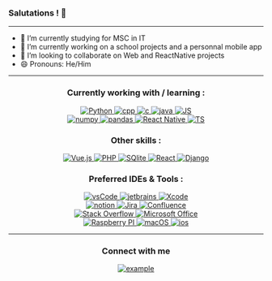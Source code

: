 ### Salutations ! 👋
---- 
- 📖 I’m currently studying for MSC in IT
- 🔭 I’m currently working on a school projects and a personnal mobile app
- 👯 I’m looking to collaborate on Web and ReactNative projects 
- 😄 Pronouns: He/Him
----  
<h3 align="center">Currently working with / learning : </h3>
   <div style="margin-top:10px" align="center">
        <a href="https://www.python.org/" target="_blank"> 
            <img src="https://img.shields.io/badge/Python-3776AB.svg?style=for-the-badge&logo=python&logoColor=white"  
            alt="Python"/> 
        </a>
         <a href="https://learn.microsoft.com/fr-fr/cpp" target="_blank"> 
            <img src="https://img.shields.io/badge/C++-00599C.svg?style=for-the-badge&logo=cplusplus&logoColor=white"  
            alt="cpp"/> 
        </a>
         <a href="https://fr.wikipedia.org/wiki/C_(langage)" target="_blank"> 
            <img src="https://img.shields.io/badge/C-A8B9CC.svg?style=for-the-badge&logo=c&logoColor=white"  
            alt="c"/> 
        </a>
      <a href="https://www.oracle.com/fr/java/" target="_blank"> 
            <img src="https://img.shields.io/badge/Java-F80000.svg?style=for-the-badge&logo=oracle&logoColor=white"  
            alt="java"/> 
        </a>
      <a href="https://developer.mozilla.org/fr/docs/Web/JavaScript/" target="_blank"> 
            <img src="https://img.shields.io/badge/JavaScript-F7DF1E.svg?style=for-the-badge&logo=javascript&logoColor=black"  
            alt="JS"/> 
        </a>
      <br/>
       <a href="https://numpy.org/" target="_blank"> 
            <img src="https://img.shields.io/badge/Numpy-013243.svg?style=for-the-badge&logo=numpy&logoColor=white"  
            alt="numpy"/> 
        </a>
      <a href="https://pandas.pydata.org/" target="_blank"> 
            <img src="https://img.shields.io/badge/Pandas-150458.svg?style=for-the-badge&logo=pandas&logoColor=white"  
            alt="pandas"/> 
        </a>
        <a href="https://reactnative.dev/" target="_blank"> 
            <img src="https://img.shields.io/badge/react native-61DAFB.svg?style=for-the-badge&logo=react&logoColor=black"  
            alt="React Native"/> 
        </a>
        <a href="https://www.typescriptlang.org/" target="_blank"> 
            <img src="https://img.shields.io/badge/TypeScript-3178C6.svg?style=for-the-badge&logo=typescript&logoColor=white"  
            alt="TS"/> 
        </a>
    </div>
<h3 align="center">Other skills : </h3>
   <div style="margin-top:10px" align="center">
      <a href="https://vuejs.org/" target="_blank"> 
            <img src="https://img.shields.io/badge/vue.js-4FC08D.svg?style=for-the-badge&logo=vuedotjs&logoColor=white"  
            alt="Vue.js"/> 
        </a>
       <a href="https://www.php.net/" target="_blank"> 
            <img src="https://img.shields.io/badge/PHP-777BB4.svg?style=for-the-badge&logo=php&logoColor=white"  
            alt="PHP"/> 
        </a>
         <a href="https://www.typescriptlang.org/" target="_blank"> 
            <img src="https://img.shields.io/badge/Sqlite-003B57.svg?style=for-the-badge&logo=sqlite&logoColor=white"  
            alt="SQlite"/> 
        </a>
        <a href="https://react.dev/" target="_blank"> 
            <img src="https://img.shields.io/badge/react-61DAFB.svg?style=for-the-badge&logo=react&logoColor=black"  
            alt="React"/> 
        </a>
         <a href="https://www.djangoproject.com/" target="_blank"> 
            <img src="https://img.shields.io/badge/Django-092E20.svg?style=for-the-badge&logo=django&logoColor=white"  
            alt="Django"/> 
        </a>
    </div>
<h3 align="center">Preferred IDEs  & Tools :</h3>

<div style="margin-top:10px" align="center">
  <div>
    <a href="https://code.visualstudio.com/" target="_blank">
      <img src="https://img.shields.io/badge/vscode-007ACC.svg?style=for-the-badge&logo=visualstudiocode&logoColor=white" alt="vsCode"/> 
    </a>
    <a href="https://www.jetbrains.com/" target="_blank">
      <img src="https://img.shields.io/badge/jetbrains%20IDE-000000.svg?style=for-the-badge&logo=jetbrains&logoColor=white" alt="jetbrains" />
    </a>
     <a href="https://apps.apple.com/fr/app/xcode/id497799835?mt=12" target="_blank">
    <img src="https://img.shields.io/badge/xcode-147EFB.svg?style=for-the-badge&logo=xcode&logoColor=white" alt="Xcode" />
  </a>
  </div>
  
  <div>
    <a href="https://www.notion.so/fr-fr" target="_blank">
      <img src="https://img.shields.io/badge/notion-000000.svg?style=for-the-badge&logo=notion&logoColor=white" alt="notion" />
    </a>
    <a href="https://www.notion.so/fr-fr" target="_blank">
      <img src="https://img.shields.io/badge/jira-0052CC.svg?style=for-the-badge&logo=jira&logoColor=white" alt="Jira" />
    </a>
    <a href="https://www.atlassian.com/fr/software/confluence" target="_blank">
      <img src="https://img.shields.io/badge/confluence-172B4D.svg?style=for-the-badge&logo=confluence&logoColor=white" alt="Confluence" />
    </a>
  </div>
  
  <div>
    <a href="https://stackoverflow.com/" target="_blank">
      <img src="https://img.shields.io/badge/stack%20overflow-F58025.svg?style=for-the-badge&logo=stack-overflow&logoColor=white" alt="Stack Overflow" />
    </a>
    <a href="https://www.microsoft.com/fr-fr/microsoft-365/microsoft-office" target="_blank">
      <img src="https://img.shields.io/badge/microsoft%20office-D83B01.svg?style=for-the-badge&logo=microsoft-office&logoColor=white" alt="Microsoft Office" />
    </a>
  </div>
 
  <div>
  <a href="https://www.raspberrypi.com/" target="_blank">
    <img src="https://img.shields.io/badge/raspberry%20pi-A22846.svg?style=for-the-badge&logo=raspberry-pi&logoColor=white" alt="Raspberry PI" />
  </a>
  <a href="https://www.apple.com/fr/macos" target="_blank">
    <img src="https://img.shields.io/badge/macos-000000.svg?style=for-the-badge&logo=macos&logoColor=white" alt="macOS" />
  </a>
  <a href="https://www.apple.com/fr/ios" target="_blank">
    <img src="https://img.shields.io/badge/ios-000000.svg?style=for-the-badge&logo=ios&logoColor=white" alt="ios" />
  </a>
  </div>
</div>

----

<h3 align="center">Connect with me</h3>

<div style="margin-top:10px" align="center">
  <div>
    <a  href="https://www.linkedin.com/in/lucas-le-menn-82493422b/" target="_blank">
      <img src="https://img.shields.io/badge/Linked%20In-0A66C2.svg?style=for-the-badge&logo=linkedin&logoColor=white" alt="example"/>
    </a>
  </div>
  </div>
</div>
